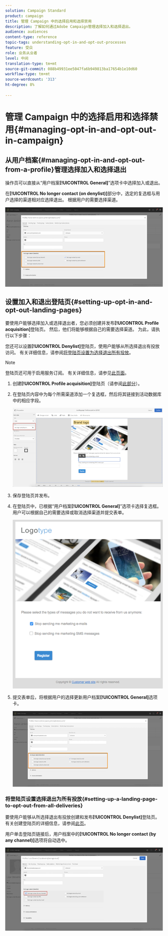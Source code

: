 ```yaml
---
solution: Campaign Standard
product: campaign
title: 管理 Campaign 中的选择启用和选择禁用
description: 了解如何通过Adobe Campaign管理选择加入和选择退出。
audience: audiences
content-type: reference
topic-tags: understanding-opt-in-and-opt-out-processes
feature: 受众
role: 业务从业者
level: 中间
translation-type: tm+mt
source-git-commit: 088b49931ee5047fa6b949813ba17654b1e10d60
workflow-type: tm+mt
source-wordcount: '313'
ht-degree: 8%

---
```



# 管理 Campaign 中的选择启用和选择禁用{#managing-opt-in-and-opt-out-in-campaign}

## 从用户档案{#managing-opt-in-and-opt-out-from-a-profile}管理选择加入和选择退出

操作员可以直接从“用户档案&#x200B;**[!UICONTROL General]**”选项卡中选择加入或退出。

在&#x200B;**[!UICONTROL No longer contact (on denylist)]**&#x200B;部分中，选定的复选框与用户选择的渠道相对应选择退出。 根据用户的需要选择渠道。

![](assets/optin_landingpage_3.png)

## 设置加入和退出登陆页{#setting-up-opt-in-and-opt-out-landing-pages}

要使用户能够选择加入或选择退出者，您必须创建并发布&#x200B;**[!UICONTROL Profile acquisition]**&#x200B;登陆页。 然后，他们将能够根据自己的需要选择渠道。 为此，请执行以下步骤：

您还可以设置&#x200B;**[!UICONTROL Denylist]**&#x200B;登陆页，使用户能够从所选择退出有投放访问。 有关详细信息，请参阅[将登陆页设置为选择退出所有投放](#setting-up-a-landing-page-to-opt-out-from-all-deliveries)。

>[!NOTE]
>
>登陆页还可用于启用服务订阅。 有关详细信息，请参见[此页面](../../channels/using/configuring-landing-page.md#linking-a-landing-page-to-a-service)。

1. 创建&#x200B;**[!UICONTROL Profile acquisition]**&#x200B;登陆页（请参阅[此部分](../../channels/using/getting-started-with-landing-pages.md)）。
1. 在登陆页内容中为每个所需渠道添加一个复选框，然后将其链接到活动数据库中的相应字段。

   ![](assets/optin_landingpage_1.png)

1. 保存登陆页并发布。
1. 在登陆页中，已根据“用户档案&#x200B;**[!UICONTROL General]**”选项卡选择复选框。 用户可以根据自己的需要选择或取消选择渠道并提交表单。

   ![](assets/optin_landingpage_2.png)

1. 提交表单后，将根据用户的选择更新用户档案&#x200B;**[!UICONTROL General]**&#x200B;选项卡。

   ![](assets/optin_landingpage_3.png)

### 将登陆页设置选择退出为所有投放{#setting-up-a-landing-page-to-opt-out-from-all-deliveries}

要使用户能够从所选择退出有投放创建和发布&#x200B;**[!UICONTROL Denylist]**&#x200B;登陆页。 有关创建登陆页的详细信息，请参阅[此页](../../channels/using/getting-started-with-landing-pages.md)。

用户单击登陆页链接后，用户档案中的&#x200B;**[!UICONTROL No longer contact (by any channel)]**&#x200B;选项将自动选中。

![](assets/blocklisting_allchannels.png)

